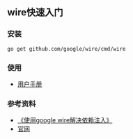 ## wire快速入门

### 安装
```shell
go get github.com/google/wire/cmd/wire
```

### 使用
+ [用户手册](./UserGuide.md)



### 参考资料
+ [《使用google wire解决依赖注入》](https://www.cnblogs.com/xiaohunshi/p/10364411.html)
+ [官网](https://github.com/google/wire)
